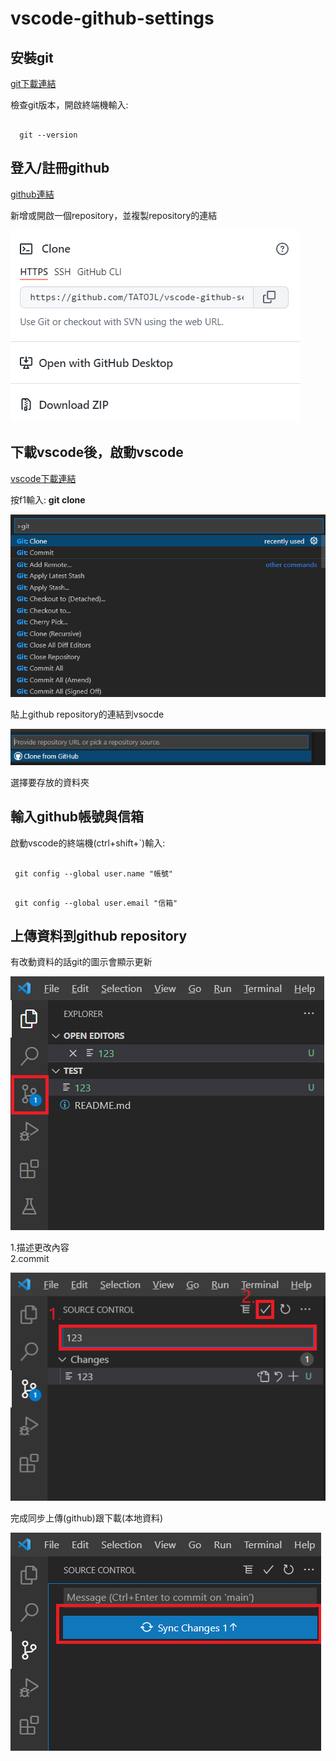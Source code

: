 # vscode-github-settings #

安裝git
--------------- 
[git下載連結](https://git-scm.com)

檢查git版本，開啟終端機輸入:
```shell 

  git --version

```
  

## 登入/註冊github ##
[github連結](https://github.com)  

新增或開啟一個repository，並複製repository的連結

![copy](images/TATOJL_repository_copy.png) 

## 下載vscode後，啟動vscode ##

[vscode下載連結](https://code.visualstudio.com)

按f1輸入: __git clone__

![f1](images/vscode-f1.png)  

貼上github repository的連結到vsocde   

![gitclone](images/vscode-gitclone.png)

選擇要存放的資料夾 

## 輸入github帳號與信箱 ##

啟動vscode的終端機(ctrl+shift+`)輸入:  

```shell

 git config --global user.name "帳號"    

```
```shell

 git config --global user.email "信箱"

```

上傳資料到github repository
----

有改動資料的話git的圖示會顯示更新

![gitclone](images/git123.png)


1.描述更改內容  
2.commit

![gitclone](images/gitadd.png)

完成同步上傳(github)跟下載(本地資料)

![gitclone](images/gitpush.png)
